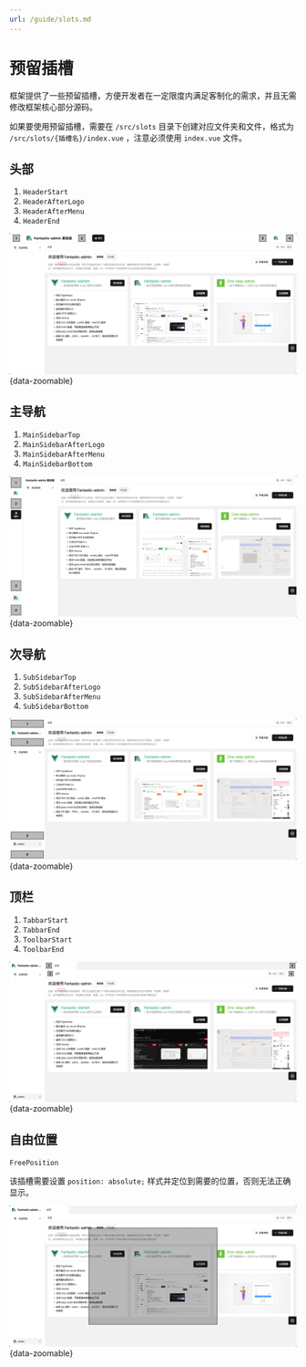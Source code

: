 ```yaml
---
url: /guide/slots.md
---
```

# 预留插槽

框架提供了一些预留插槽，方便开发者在一定限度内满足客制化的需求，并且无需修改框架核心部分源码。

如果要使用预留插槽，需要在 `/src/slots` 目录下创建对应文件夹和文件，格式为 `/src/slots/{插槽名}/index.vue` ，注意必须使用 `index.vue` 文件。

## 头部

1. `HeaderStart`
2. `HeaderAfterLogo`
3. `HeaderAfterMenu`&#x20;
4. `HeaderEnd`

![](/slots-header.png){data-zoomable}

## 主导航

1. `MainSidebarTop`
2. `MainSidebarAfterLogo`
3. `MainSidebarAfterMenu`&#x20;
4. `MainSidebarBottom`

![](/slots-main-sidebar.png){data-zoomable}

## 次导航

1. `SubSidebarTop`
2. `SubSidebarAfterLogo`
3. `SubSidebarAfterMenu`&#x20;
4. `SubSidebarBottom`

![](/slots-sub-sidebar.png){data-zoomable}

## 顶栏

1. `TabbarStart`
2. `TabbarEnd`
3. `ToolbarStart`
4. `ToolbarEnd`

![](/slots-topbar.png){data-zoomable}

## 自由位置

`FreePosition`

该插槽需要设置 `position: absolute;` 样式并定位到需要的位置，否则无法正确显示。

![](/slots-free-position.png){data-zoomable}
